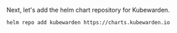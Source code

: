 Next, let's add the helm chart repository for Kubewarden.

```
helm repo add kubewarden https://charts.kubewarden.io
```